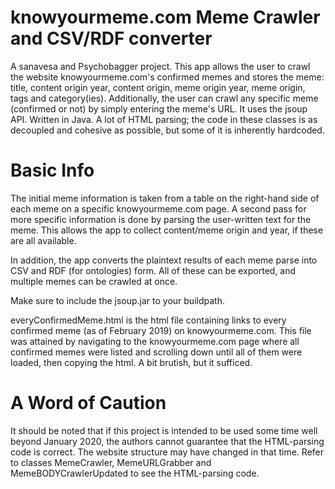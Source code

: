 # knowyourmeme.com Meme Crawler and CSV/RDF converter
A sanavesa and Psychobagger project. This app allows the user to crawl the website knowyourmeme.com's confirmed memes and stores the meme: title, content origin year, content origin, meme origin year, meme origin, tags and category(ies). Additionally, the user can crawl any specific meme (confirmed or not) by simply entering the meme's URL. It uses the jsoup API. Written in Java. A lot of HTML parsing; the code in these classes is as decoupled and cohesive as possible, but some of it is inherently hardcoded.

# Basic Info
The initial meme information is taken from a table on the right-hand side of each meme on a specific knowyourmeme.com page. A second pass for more specific information is done by parsing the user-written text for the meme. This allows the app to collect content/meme origin and year, if these are all available.

In addition, the app converts the plaintext results of each meme parse into CSV and RDF (for ontologies) form. All of these can be exported, and multiple memes can be crawled at once.

Make sure to include the jsoup.jar to your buildpath.

everyConfirmedMeme.html is the html file containing links to every confirmed meme (as of February 2019) on knowyourmeme.com. This file was attained by navigating to the knowyourmeme.com page where all confirmed memes were listed and scrolling down until all of them were loaded, then copying the html. A bit brutish, but it sufficed.

# A Word of Caution
It should be noted that if this project is intended to be used some time well beyond January 2020, the authors cannot guarantee that the HTML-parsing code is correct. The website structure may have changed in that time. Refer to classes MemeCrawler, MemeURLGrabber and MemeBODYCrawlerUpdated to see the HTML-parsing code.
